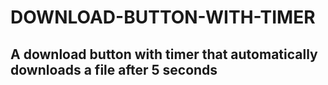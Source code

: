 # DOWNLOAD-BUTTON-WITH-TIMER
## A download button with timer that automatically downloads a file after 5 seconds
